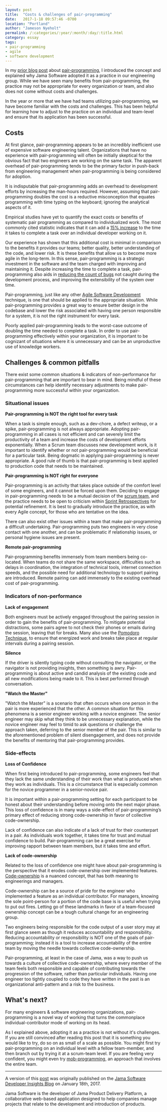 ```yaml
---
layout: post
title:  "Costs & challenges of pair-programming"
date:   2017-1-18 09:57:46 -0700
location: "Portland"
author: "Jameson Nyeholt"
permalink: /:categories/:year/:month/:day/:title.html
category: essay
tags:
- pair-programming
- agile
- software development
---
```

In my [prior blog post](http://jamesonnyeholt.com/blog/agile%20software%20development/pair-programming/xp/extreme%20programming/2017/01/04/pair-programming-at-jama-software.html) about [pair-programming](https://www.agilealliance.org/glossary/pairing/), I introduced the concept and explained why Jama Software adopted it as a practice in our engineering group.  While we have seen many benefits from pair-programming, the practice may not be appropriate for every organization or team, and also does not come without costs and challenges.  
<!--description-->

In the year or more that we have had teams utilizing pair-programming, we have become familiar with the costs and challenges.  This has been helpful for learning how to adjust to the practice on an individual and team-level and ensure that its application has been successful.

## Costs

At first glance, pair-programming appears to be an incredibly inefficient use of expensive software engineering talent.  Organizations that have no experience with pair-programming will often be initially skeptical for the obvious fact that two engineers are working on the same task.  The apparent overhead of pair-programming tends to be the primary factor in push-back from engineering management when pair-programming is being considered for adoption.  

It is indisputable that pair-programming adds an overhead to development efforts by increasing the man-hours required.  However, assuming that pair-programming doubles the cost is a reductive misconception that equates programming with time typing on the keyboard; ignoring the analytical aspects of it.

Empirical studies have yet to quantify the exact costs or benefits of systematic pair programming as compared to individualized work.  The most commonly cited statistic indicates that it can add a [15% increase](http://www.cs.utexas.edu/users/mckinley/305j/pair-hcs-2006.pdf) to the time it takes to complete a task over an individual developer working on it.

Our experience has shown that this additional cost is minimal in comparison to the benefits it provides our teams; better quality, better understanding of the code, and lower risk.  It is these benefits that allow us to become more agile in the long-term.  In this sense, pair-programming is a strategic investment in the software and the team charged with improving and maintaining it.  Despite increasing the time to complete a task, pair-programming also aids in [reducing the count of bugs](https://collaboration.csc.ncsu.edu/laurie/Papers/XPSardinia.PDF) not caught during the development process, and improving the extensibility of the system over time.

Pair-programming, just like any other [Agile Software Development](https://www.agilealliance.org/agile101/) technique, is one that should be applied to the appropriate situation.  While pair-programming provides a great way to ensure better design in the codebase and lower the risk associated with having one person responsible for a system, it is not the right instrument for every task.  

Poorly applied pair-programming leads to the worst-case outcome of doubling the time needed to complete a task.  In order to use pair-programming effectively within your organization, it is important to be cognizant of situations where it is unnecessary and can be an unproductive use of knowledge workers.

## Challenges & common pitfalls

There exist some common situations & indicators of non-performance for pair-programming that are important to bear in mind.  Being mindful of these circumstances can help identify necessary adjustments to make pair-programming more successful within your organization.

### Situational issues

**Pair-programming is NOT the right tool for every task**  

When a task is simple enough, such as a dev-chore, a defect writeup, or a spike, pair-programming is not always appropriate.  Adopting pair-programming in all cases is not efficient and can severely limit the productivity of a team and increase the costs of development efforts exponentially.  When a Scrum team discusses new development work, is it important to identify whether or not pair-programming would be beneficial for a particular task.  Being dogmatic in applying pair-programming is never appropriate.  A good rule of thumb is that pair-programming is best applied to production code that needs to be maintained.

**Pair-programming is NOT right for everyone**

Pair-programming is an activity that takes place outside of the comfort level of some engineers, and it cannot be forced upon them.  Deciding to engage in pair-programming needs to be a mutual decision of the [scrum team](https://www.mountaingoatsoftware.com/agile/scrum/roles/team), and the practice needs to be open to criticism within [Sprint Retrospectives](https://www.mountaingoatsoftware.com/agile/scrum/sprint-retrospective) for potential refinement.  It is best to gradually introduce the practice, as with every Agile concept, for those who are tentative on the idea.

There can also exist other issues within a team that make pair-programming a difficult undertaking.  Pair-programming puts two engineers in very close contact with one another, and can be problematic if relationship issues, or personal hygiene issues are present.

**Remote pair-programming**  

Pair-programming benefits immensely from team members being co-located.  When teams do not share the same workspace, difficulties such as delays in coordination, the integration of technical tools, internet connection speeds, and the possible need for additional technology to support pairing are introduced.  Remote pairing can add immensely to the existing overhead cost of pair-programming.

### Indicators of non-performance

**Lack of engagement**

Both engineers must be actively engaged throughout the pairing session in order to gain the benefits of pair-programming.  To mitigate potential distractions, some pairs agree to not check their phones or emails during the session, leaving that for breaks.  Many also use the [Pomodoro Technique](http://cirillocompany.de/pages/pomodoro-technique), to ensure that energized work and breaks take place at regular intervals during a pairing session.

**Silence**

If the driver is silently typing code without consulting the navigator, or the navigator is not providing insights, then something is awry. Pair-programming is about active and candid analysis of the existing code and all new modifications being made to it.  This is best performed through conversation.

**"Watch the Master"**

"Watch the Master" is a scenario that often occurs when one person in the pair is more experienced that the other.  A common situation for this phenomena is a senior engineer working with a novice engineer.  The senior engineer may skip what they think to be unnecessary explanation, while the novice engineer may feel to timid to ask questions or challenge the approach taken, deferring to the senior member of the pair.  This is similar to the aforementioned problem of silent disengagement, and does not provide the benefits of mentoring that pair-programming provides.

### Side-effects

**Loss of Confidence**

When first being introduced to pair-programming, some engineers feel that they lack the same understanding of their work than what is produced when they work as individuals.  This is a circumstance that is especially common for the novice programmer in a senior-novice pair.  

It is important within a pair-programming setting for each participant to be honest about their understanding before moving onto the next major phase.  This loss of confidence is in many ways a side-effect of pair-programming’s primary effect of reducing strong code-ownership in favor of collective code-ownership.  

Lack of confidence can also indicate of a lack of trust for their counterpart in a pair.  As individuals work together, it takes time for trust and mutual confidence to build.  Pair-programming can be a great exercise for improving rapport between team members, but it takes time and effort.

**Lack of code-ownership**

Related to the loss of confidence one might have about pair-programming is the perspective that it erodes code-ownership over implemented features.  [Code-ownership](https://martinfowler.com/bliki/CodeOwnership.html) is a nuanced concept, that has both meaning to engineerings and managers.

Code-ownership can be a source of pride for the engineer who implemented a feature as an individual contributor.  For managers, knowing the sole point-person for a portion of the code base is is useful when trying to put out fires.  Letting go of these landmarks in favor of a team-focused ownership concept can be a tough cultural change for an engineering group.

Two engineers being responsible for the code output of a user story may at first glance seem as though it reduces accountability and responsibility.    Reducing accountability or responsibility is NOT one of the goals of pair-programming; instead it is a tool to increase accountability of the entire team by moving the needle towards collective code-ownership.

Pair-programming, at least in the case of Jama, was a way to push us towards a culture of collective code-ownership, where every member of the team feels both responsible and capable of contributing towards the progression of the software, rather than particular individuals.  Having one engineer too tightly coupled to code they have written in the past is an organizational anti-pattern and a risk to the business.

## What's next?

For many engineers & software engineering organizations, pair-programming is a novel way of working that turns the commonplace individual-contributor mode of working on its head.

As I explained above, adopting it as a practice is not without it's challenges.  If you are still convinced after reading this post that it is something you would like to try, do so on as small of a scale as possible.  You might first try pair-programming on an individual level with a fellow team-member, and then branch out by trying it at a scrum-team level.  If you are feeling very confident, you might even try [mob-programming](http://mobprogramming.org/), an approach that involves the entire team.

***

A version of this [post](https://www.jamasoftware.com/blog/costs-challenges-and-common-pitfalls-of-pair-programming/) was originally published on the [Jama Software Developer Insights Blog](https://www.jamasoftware.com/blog/category/developer-insights/) on January 18th, 2017.

Jama Software is the developer of Jama Product Delivery Platform, a collaborative web-based application designed to help companies manage projects that relate to the development and introduction of products.
